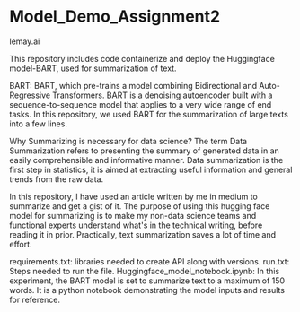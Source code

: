 # Model_Demo_Assignment2
lemay.ai


This repository includes code containerize and deploy the Huggingface model-BART, used for summarization of text. 

BART:
BART, which pre-trains a model combining Bidirectional and Auto-Regressive Transformers. BART is a denoising autoencoder built with a sequence-to-sequence model that applies to a very wide range of end tasks. In this repository, we used BART for the summarization of large texts into a few lines. 

Why Summarizing is necessary for data science?
The term Data Summarization refers to presenting the summary of generated data in an easily comprehensible and informative manner. Data summarization is the first step in statistics, it is aimed at extracting useful information and general trends from the raw data.

In this repository, I have used an article written by me in medium to summarize and get a gist of it. The purpose of using this hugging face model for summarizing is to make my non-data science teams and functional experts understand what's in the technical writing, before reading it in prior. Practically, text summarization saves a lot of time and effort.

requirements.txt: libraries needed to create API along with versions.
run.txt: Steps needed to run the file.
Huggingface_model_notebook.ipynb: In this experiment, the BART model is set to summarize text to a maximum of 150 words. It is a python notebook demonstrating the model inputs and results for reference.

